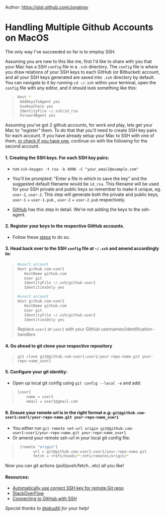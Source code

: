 Author: https://gist.github.com/Jonalogy

# Handling Multiple Github Accounts on MacOS

The only way I've succeeded so far is to employ SSH.

Assuming you are new to this like me, first I'd like to share with you that your Mac has a SSH `config` file in a `.ssh` directory. The `config` file is where you draw relations of your SSH keys to each GitHub (or Bitbucket) account, and all your SSH keys generated are saved into `.ssh` directory by default. You can navigate to it by running `cd ~/.ssh` within your terminal, open the `config` file with any editor, and it should look something like this:

  >```bash
  >Host *
  >  AddKeysToAgent yes
  >  UseKeyChain yes
  >  IdentityFile ~/.ssh/id_rsa
  >  ForwardAgent yes
  >```

Assuming you've got 2 github accounts, for work and play, lets get your Mac to _"register"_ them. To do that that you'll need to create SSH key pairs for each account. If you have already setup your Mac to SSH with one of them, [or check if you have one](https://help.github.com/articles/checking-for-existing-ssh-keys/), continue on with the following for the second account. 

#### 1. Creating the SSH keys. For each SSH key pairs:

 * run `ssh-keygen -t rsa -b 4096 -C "your_email@example.com"`

 * You'll be prompted: "Enter a file in which to save the key" and the suggested default filename would be `id_rsa`. This filename will be used for your SSH private and public keys so remember to make it unique, eg. `user-1`, `user-2`. This step will generate both the private and public keys, `user-1` + `user-1.pub` , `user-2` + `user-2.pub` respectively.
 
 * [GitHub](https://help.github.com/articles/generating-a-new-ssh-key-and-adding-it-to-the-ssh-agent/#generating-a-new-ssh-key) has this step in detail. We're not adding the keys to the ssh-agent.

#### 2. Register your keys to the respective GitHub accounts.


 * Follow these [steps](https://help.github.com/articles/adding-a-new-ssh-key-to-your-github-account/) to do so.

#### 3. Head back over to the SSH `config` file at `~/.ssh` and amend accordingly to:

  >```bash
  >#user1 account
  >Host github.com-user1
  >    HostName github.com
  >    User git
  >    IdentityFile ~/.ssh/github-user1
  >    IdentitiesOnly yes
  >
  >#user2 account
  >Host github.com-user2
  >    HostName github.com
  >    User git
  >    IdentityFile ~/.ssh/github-user2
  >    IdentitiesOnly yes
  >```
  >
  > Replace `user1` or `user2` with your GitHub usernames/identification-handlers

#### 4. Go ahead to git clone your respective repository

  > `git clone git@github.com-user1:user1/your-repo-name.git your-repo-name_user1`

#### 5. Configure your git identity:
 * Open up local git config using `git config --local -e` and add:

  >```bash
  >[user]
  >     name = user1
  >     email = user1@gmail.com
  >```

#### 6. Ensure your remote url is in the right format e.g: `git@github.com-user1:user1/your-repo-name.git your-repo-name_user1`
 * You either run `git remote set-url origin git@github.com-user1:user1/your-repo-name.git your-repo-name_user1`
 * Or amend your remote ssh-url in your local git config file:
 > ```bash
 >  [remote "origin"] 
 >        url = git@github.com-user1:user1/your-repo-name.git
 >        fetch = +refs/heads/*:refs/remotes/origin/*
 > ```

Now you can git actions (pull/push/fetch...etc) all you like!

#### Resources:
* [Automatically use correct SSH key for remote Git repo](https://www.keybits.net/post/automatically-use-correct-ssh-key-for-remote-git-repo/)
* [StackOverFlow](https://stackoverflow.com/questions/7927750/specify-an-ssh-key-for-git-push-for-a-given-domain)
* [Connecting to GitHub with SSH](https://help.github.com/articles/connecting-to-github-with-ssh/)

_Special thanks to [@pbuditi](https://github.com/pbuditi) for your help!_
